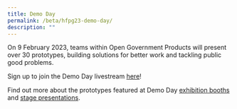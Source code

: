 ```yaml
---
title: Demo Day
permalink: /beta/hfpg23-demo-day/
description: ""
---
```

On 9 February 2023, teams within Open Government Products will present over 30 prototypes, building solutions for better work and tackling public good problems.

Sign up to join the Demo Day livestream [here](https://go.gov.sg/hfpg2023)!

Find out more about the prototypes featured at Demo Day [exhibition booths](/beta/prototypes/exhibition-booths/) and [stage presentations](/beta/Prototypes/stage/).